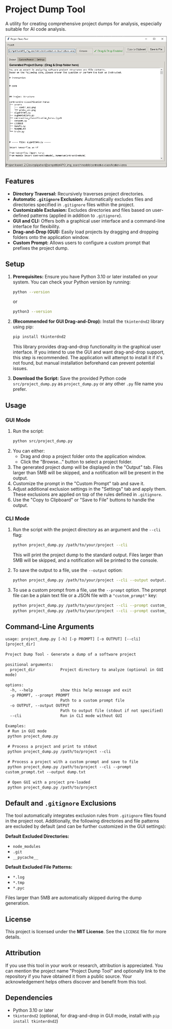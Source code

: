 # Project Dump Tool

A utility for creating comprehensive project dumps for analysis, especially suitable for AI code analysis.

![alt text](./assets/gui_image.png)

## Features

- **Directory Traversal:** Recursively traverses project directories.
- **Automatic `.gitignore` Exclusion:** Automatically excludes files and directories specified in `.gitignore` files within the project.
- **Customizable Exclusion:** Excludes directories and files based on user-defined patterns (applied in addition to `.gitignore`).
- **GUI and CLI:** Offers both a graphical user interface and a command-line interface for flexibility.
- **Drag-and-Drop (GUI):** Easily load projects by dragging and dropping folders onto the application window.
- **Custom Prompt:** Allows users to configure a custom prompt that prefixes the project dump.

## Setup

1.  **Prerequisites:** Ensure you have Python 3.10 or later installed on your system. You can check your Python version by running:
    ```bash
    python --version
    ```
    or
    ```bash
    python3 --version
    ```

2.  **(Recommended for GUI Drag-and-Drop):** Install the `tkinterdnd2` library using pip:
    ```bash
    pip install tkinterdnd2
    ```
    This library provides drag-and-drop functionality in the graphical user interface. If you intend to use the GUI and want drag-and-drop support, this step is recommended. The application will attempt to install it if it's not found, but manual installation beforehand can prevent potential issues.

3.  **Download the Script:** Save the provided Python code `src/project_dump.py` as `project_dump.py` or any other `.py` file name you prefer.

## Usage

### GUI Mode

1.  Run the script:
    ```bash
    python src/project_dump.py
    ```
2.  You can either:
    - Drag and drop a project folder onto the application window.
    - Click the "Browse..." button to select a project folder.
3.  The generated project dump will be displayed in the "Output" tab. Files larger than 5MB will be skipped, and a notification will be present in the output.
4.  Customize the prompt in the "Custom Prompt" tab and save it.
5.  Adjust additional exclusion settings in the "Settings" tab and apply them. These exclusions are applied on top of the rules defined in `.gitignore`.
6.  Use the "Copy to Clipboard" or "Save to File" buttons to handle the output.

### CLI Mode

1.  Run the script with the project directory as an argument and the `--cli` flag:
    ```bash
    python project_dump.py /path/to/your/project --cli
    ```
    This will print the project dump to the standard output. Files larger than 5MB will be skipped, and a notification will be printed to the console.

2.  To save the output to a file, use the `--output` option:
    ```bash
    python project_dump.py /path/to/your/project --cli --output output.txt
    ```

3.  To use a custom prompt from a file, use the `--prompt` option. The prompt file can be a plain text file or a JSON file with a `"custom_prompt"` key:
    ```bash
    python project_dump.py /path/to/your/project --cli --prompt custom_prompt.txt --output dump.txt
    python project_dump.py /path/to/your/project --cli --prompt custom_prompt.json --output dump.txt
    ```

## Command-Line Arguments

```
usage: project_dump.py [-h] [-p PROMPT] [-o OUTPUT] [--cli] [project_dir]

Project Dump Tool - Generate a dump of a software project

positional arguments:
  project_dir           Project directory to analyze (optional in GUI mode)

options:
  -h, --help            show this help message and exit
  -p PROMPT, --prompt PROMPT
                        Path to a custom prompt file
  -o OUTPUT, --output OUTPUT
                        Path to output file (stdout if not specified)
  --cli                 Run in CLI mode without GUI

Examples:
 # Run in GUI mode
 python project_dump.py

 # Process a project and print to stdout
 python project_dump.py /path/to/project --cli

 # Process a project with a custom prompt and save to file
 python project_dump.py /path/to/project --cli --prompt custom_prompt.txt --output dump.txt

 # Open GUI with a project pre-loaded
 python project_dump.py /path/to/project
```

## Default and `.gitignore` Exclusions

The tool automatically integrates exclusion rules from `.gitignore` files found in the project root. Additionally, the following directories and file patterns are excluded by default (and can be further customized in the GUI settings):

**Default Excluded Directories:**

- `node_modules`
- `.git`
- `__pycache__`

**Default Excluded File Patterns:**

- `*.log`
- `*.tmp`
- `*.pyc`

Files larger than 5MB are automatically skipped during the dump generation.

## License

This project is licensed under the **MIT License**. See the `LICENSE` file for more details.

## Attribution

If you use this tool in your work or research, attribution is appreciated. You can mention the project name "Project Dump Tool" and optionally link to the repository if you have obtained it from a public source. Your acknowledgement helps others discover and benefit from this tool.

## Dependencies

- Python 3.10 or later
- `tkinterdnd2` (optional, for drag-and-drop in GUI mode, install with `pip install tkinterdnd2`)
```
